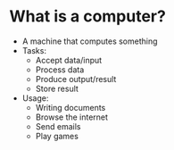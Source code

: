 # What is a computer?

- A machine that computes something
- Tasks:
  - Accept data/input
  - Process data
  - Produce output/result
  - Store result
- Usage:
  - Writing documents
  - Browse the internet
  - Send emails
  - Play games

